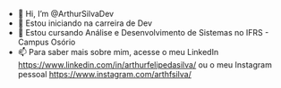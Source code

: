 - 👋 Hi, I’m @ArthurSilvaDev
- 👀 Estou iniciando na carreira de Dev
- 🌱 Estou cursando Análise e Desenvolvimento de Sistemas no IFRS - Campus Osório
- 📫 Para saber mais sobre mim, acesse o meu LinkedIn https://www.linkedin.com/in/arthurfelipedasilva/ ou o meu Instagram pessoal https://www.instagram.com/arthfsilva/

<!---
ArthurSilvaDev/ArthurSilvaDev is a ✨ special ✨ repository because its `README.md` (this file) appears on your GitHub profile.
You can click the Preview link to take a look at your changes.
--->
